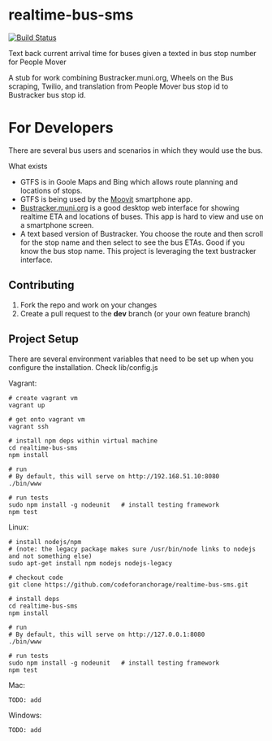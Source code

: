 realtime-bus-sms
================

[![Build Status](https://travis-ci.org/codeforanchorage/realtime-bus-sms.svg?branch=master)](https://travis-ci.org/codeforanchorage/realtime-bus-sms)


Text back current arrival time for buses given a texted in bus stop number for People Mover

A stub for work combining Bustracker.muni.org, Wheels on the Bus scraping, Twilio, and translation from People Mover bus stop id to Bustracker bus stop id.


For Developers
===================
There are several bus users and scenarios in which they would use the bus.

What exists
- GTFS is in Goole Maps and Bing which allows route planning and locations of stops.
- GTFS is being used by the [Moovit](http://www.moovitapp.com/) smartphone app.
- [Bustracker.muni.org](http://bustracker.muni.org) is a good desktop web interface for showing realtime ETA and locations of buses. This app is hard to view and use on a smartphone screen.
- A text based version of Bustracker. You choose the route and then scroll for the stop name and then select to see the bus ETAs. Good if you know the bus stop name. This project is leveraging the text bustracker interface.

Contributing
------------

1. Fork the repo and work on your changes
1. Create a pull request to the **dev** branch (or your own feature branch)

Project Setup
--------------

There are several environment variables that need to be set up when you configure the installation. Check lib/config.js

Vagrant:

    # create vagrant vm
    vagrant up

    # get onto vagrant vm
    vagrant ssh

    # install npm deps within virtual machine
    cd realtime-bus-sms
    npm install

    # run
    # By default, this will serve on http://192.168.51.10:8080
    ./bin/www

    # run tests
    sudo npm install -g nodeunit   # install testing framework
    npm test


Linux:

    # install nodejs/npm
    # (note: the legacy package makes sure /usr/bin/node links to nodejs and not something else)
    sudo apt-get install npm nodejs nodejs-legacy

    # checkout code
    git clone https://github.com/codeforanchorage/realtime-bus-sms.git

    # install deps
    cd realtime-bus-sms
    npm install

    # run
    # By default, this will serve on http://127.0.0.1:8080
    ./bin/www

    # run tests
    sudo npm install -g nodeunit   # install testing framework
    npm test

Mac:

    TODO: add

Windows:

    TODO: add
